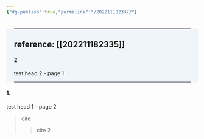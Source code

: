 ```yaml
---
{"dg-publish":true,"permalink":"/202211182337/"}
---
```



<div class="transclusion internal-embed is-loaded" style="background-color: #EFF5FB"><div class="markdown-embed" style="margin: 20px">

---

## <b>reference</b>: [[202211182335]]


#### 2
test head 2 - page 1


---
</div></div>

#### 1.
test head 1 - page 2

> cite
> > cite 2


